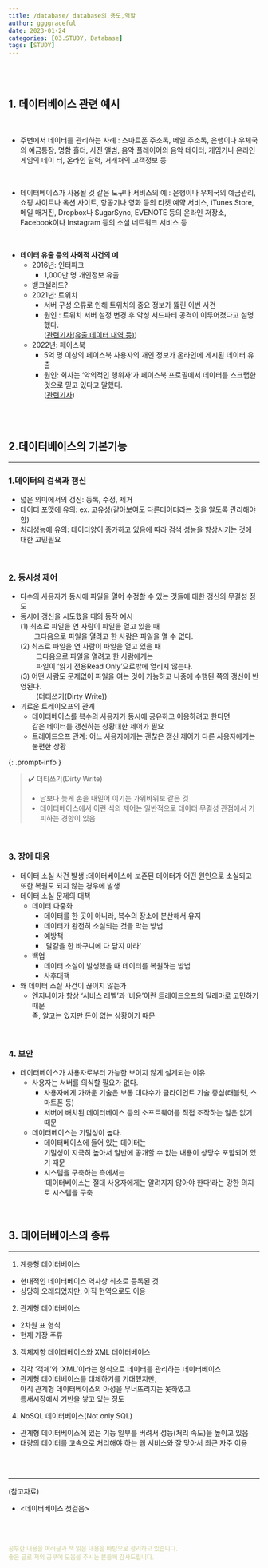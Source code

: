 ```yaml
---
title: /database/ database의 용도,역할
author: ggggraceful
date: 2023-01-24
categories: [03.STUDY, Database]
tags: [STUDY]
---
```


<br/>
<br/>

## 1. 데이터베이스 관련 예시

<br/>
 
- 주변에서 데이터를 관리하는 사례
: 스마트폰 주소록, 메일 주소록, 은행이나 우체국의 예금통장, 명함 홀더, 사진 앨범, 음악 플레이어의 음악 데이터, 게임기나 온라인 게임의 데이
터, 온라인 달력, 거래처의 고객정보 등

<br/>

- 데이터베이스가 사용될 것 같은 도구나 서비스의 예
: 은행이나 우체국의 예금관리, 쇼핑 사이트나 옥션 사이트, 항공기나 영화 등의 티켓 예약 서비스, iTunes Store, 메일 매거진, Dropbox나
  SugarSync, EVENOTE 등의 온라인 저장소, Facebook이나 Instagram 등의 소셜 네트워크 서비스 등

<br/>

- **데이터 유출 등의 사회적 사건의 예**
  - 2016년: 인터파크
    - 1,000만 명 개인정보 유출
  - 뱅크샐러드?
  - 2021년: 트위치
    - 서버 구성 오류로 인해 트위치의 중요 정보가 뚫린 이번 사건
    - 원인 : 트위치 서버 설정 변경 후 악성 서드파티 공격이 이루어졌다고 설명했다.  
      ([관련기사(유출 데이터 내역 등)](https://www.ciokorea.com/news/210924))
  - 2022년: 페이스북 
    - 5억 명 이상의 페이스북 사용자의 개인 정보가 온라인에 게시된 데이터 유출
    - 원인: 회사는 ‘악의적인 행위자’가 페이스북 프로필에서 데이터를 스크랩한 것으로 믿고 있다고 말했다.  
      ([관련기사](http://www.fortunekorea.co.kr/news/articleView.html?idxno=25127))
 
<br/>
<br/>

## 2.데이터베이스의 기본기능

---

### 1.데이터의 검색과 갱신

   - 넓은 의미에서의 갱신: 등록, 수정, 제거
   - 데이터 포맷에 유의: ex. 고유성(같아보여도 다른데이터라는 것을 알도록 관리해야함)
   - 처리성능에 유의: 데이터양이 증가하고 있음에 따라 검색 성능을 향상시키는 것에 대한 고민필요

<br/>

### 2. 동시성 제어

   - 다수의 사용자가 동시에 파일을 열어 수정할 수 있는 것들에 대한 갱신의 무결성 정도
   - 동시에 갱신을 시도했을 때의 동작 예시  
     (1) 최초로 파일을 연 사람이 파일을 열고 있을 때   
     　　그다음으로 파일을 열려고 한 사람은 파일을 열 수 없다.  
     (2) 최초로 파일을 연 사람이 파일을 열고 있을 때   
     　　 그다음으로 파일을 열려고 한 사람에게는  
     　　 파일이 ‘읽기 전용Read Only’으로밖에 열리지 않는다.  
     (3) 어떤 사람도 문제없이 파일을 여는 것이 가능하고 나중에 수행된 쪽의 갱신이 반영된다.  
     　　 (더티쓰기(Dirty Write))
   - 괴로운 트레이오프의 관계 
     - 데이터베이스를 복수의 사용자가 동시에 공유하고 이용하려고 한다면  
       같은 데이터를 갱신하는 상황대한 제어가 필요
     - 트레이드오프 관계: 어느 사용자에게는 괜찮은 갱신 제어가 다른 사용자에게는 불편한 상황

{: .prompt-info }
> ✔️ 더티쓰기(Dirty Write)
> - 남보다 늦게 손을 내밀어 이기는 가위바위보 같은 것
> - 데이터베이스에서 이런 식의 제어는 일반적으로 데이터 무결성 관점에서 기피하는 경향이 있음

<br/>

### 3. 장애 대응

   - 데이터 소실 사건 발생 
     :데이터베이스에 보존된 데이터가 어떤 원인으로 소실되고 또한 복원도 되지 않는 경우에 발생
   - 데이터 소실 문제의 대책
     - 데이터 다중화
        - 데이터를 한 곳이 아니라, 복수의 장소에 분산해서 유지
        - 데이터가 완전히 소실되는 것을 막는 방법
        - 예방책
        - '달걀을 한 바구니에 다 담지 마라'
     - 백업
        - 데이터 소실이 발생했을 때 데이터를 복원하는 방법
        - 사후대책
   - 왜 데이터 소실 사건이 끊이지 않는가
     - 엔지니어가 항상 ‘서비스 레벨’과 ‘비용’이란 트레이드오프의 딜레마로 고민하기 때문  
       즉, 알고는 있지만 돈이 없는 상황이기 때문

<br/>

### 4. 보안 
  
  - 데이터베이스가 사용자로부터 가능한 보이지 않게 설계되는 이유
    - 사용자는 서버를 의식할 필요가 없다.
      - 사용자에게 가까운 기술은 보통 대다수가 클라이언트 기술 중심(태블릿, 스마트폰 등)
      - 서버에 배치된 데이터베이스 등의 소프트웨어를 직접 조작하는 일은 없기 때문
    - 데이터베이스는 기밀성이 높다.
      -  데이터베이스에 들어 있는 데이터는  
         기밀성이 지극히 높아서 일반에 공개할 수 없는 내용이 상당수 포함되어 있기 때문
      - 시스템을 구축하는 측에서는  
        ‘데이터베이스는 절대 사용자에게는 알려지지 않아야 한다’라는 강한 의지로 시스템을 구축
   
<br/>

## 3. 데이터베이스의 종류

---

1. 계층형 데이터베이스
  - 현대적인 데이터베이스 역사상 최초로 등록된 것
  - 상당히 오래되었지만, 아직 현역으로도 이용

2. 관계형 데이터베이스
  - 2차원 표 형식
  - 현재 가장 주류

3. 객체지향 데이터베이스와 XML 데이터베이스
  - 각각 ‘객체’와 ‘XML’이라는 형식으로 데이터를 관리하는 데이터베이스
  - 관계형 데이터베이스를 대체하기를 기대했지만,  
    아직 관계형 데이터베이스의 아성을 무너뜨리지는 못하였고  
    틈새시장에서 기반을 쌓고 있는 정도

4. NoSQL 데이터베이스(Not only SQL)
  - 관계형 데이터베이스에 있는 기능 일부를 버려서 성능(처리 속도)을 높이고 있음
  - 대량의 데이터를 고속으로 처리해야 하는 웹 서비스와 잘 맞아서 최근 자주 이용

<br/>
<br/>

---

(참고자료)

- <데이터베이스 첫걸음>

<br/>
<br/>

<span style="font-size: 12px; color:  #cbce91"> 공부한 내용을 여러글과 책 읽은 내용을 바탕으로 정리하고 있습니다.</span>  
<span style="font-size: 12px; color:  #cbce91"> 좋은 글로 저의 공부에 도움을 주시는 분들께 감사드립니다. </span>

<!--

❤️면접예상질문 ❤️

-->
